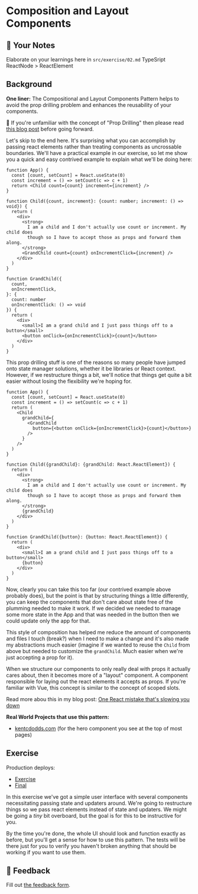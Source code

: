 # Composition and Layout Components

## 📝 Your Notes

Elaborate on your learnings here in `src/exercise/02.md`
TypeSript ReactNode > ReactElement
## Background

**One liner:** The Compositional and Layout Components Pattern helps to avoid
the prop drilling problem and enhances the reusability of your components.

🦉 If you're unfamiliar with the concept of "Prop Drilling" then please read
[this blog post](https://kentcdodds.com/blog/prop-drilling) before going
forward.

Let's skip to the end here. It's surprising what you can accomplish by passing
react elements rather than treating components as uncrossable boundaries. We'll
have a practical example in our exercise, so let me show you a quick and easy
contrived example to explain what we'll be doing here:

```tsx
function App() {
  const [count, setCount] = React.useState(0)
  const increment = () => setCount(c => c + 1)
  return <Child count={count} increment={increment} />
}

function Child({count, increment}: {count: number; increment: () => void}) {
  return (
    <div>
      <strong>
        I am a child and I don't actually use count or increment. My child does
        though so I have to accept those as props and forward them along.
      </strong>
      <GrandChild count={count} onIncrementClick={increment} />
    </div>
  )
}

function GrandChild({
  count,
  onIncrementClick,
}: {
  count: number
  onIncrementClick: () => void
}) {
  return (
    <div>
      <small>I am a grand child and I just pass things off to a button</small>
      <button onClick={onIncrementClick}>{count}</button>
    </div>
  )
}
```

This prop drilling stuff is one of the reasons so many people have jumped onto
state manager solutions, whether it be libraries or React context. However, if
we restructure things a bit, we'll notice that things get quite a bit easier
without losing the flexibility we're hoping for.

```tsx
function App() {
  const [count, setCount] = React.useState(0)
  const increment = () => setCount(c => c + 1)
  return (
    <Child
      grandChild={
        <GrandChild
          button={<button onClick={onIncrementClick}>{count}</button>}
        />
      }
    />
  )
}

function Child({grandChild}: {grandChild: React.ReactElement}) {
  return (
    <div>
      <strong>
        I am a child and I don't actually use count or increment. My child does
        though so I have to accept those as props and forward them along.
      </strong>
      {grandChild}
    </div>
  )
}

function GrandChild({button}: {button: React.ReactElement}) {
  return (
    <div>
      <small>I am a grand child and I just pass things off to a button</small>
      {button}
    </div>
  )
}
```

Now, clearly you can take this too far (our contrived example above probably
does), but the point is that by structuring things a little differently, you can
keep the components that don't care about state free of the plumming needed to
make it work. If we decided we needed to manage some more state in the App and
that was needed in the button then we could update only the app for that.

This style of composition has helped me reduce the amount of components and
files I touch (break?) when I need to make a change and it's also made my
abstractions much easier (imagine if we wanted to reuse the `Child` from above
but needed to customize the `grandChild`. Much easier when we're just accepting
a prop for it).

When we structure our components to only really deal with props it actually
cares about, then it becomes more of a "layout" component. A component
responsible for laying out the react elements it accepts as props. If you're
familiar with Vue, this concept is similar to the concept of scoped slots.

Read more abou this in my blog post:
[One React mistake that's slowing you down](https://epicreact.dev/one-react-mistake-thats-slowing-you-down)

**Real World Projects that use this pattern:**

- [kentcdodds.com](https://kentcdodds.com) (for the hero component you see at
  the top of most pages)

## Exercise

Production deploys:

- [Exercise](http://advanced-react-patterns-next.netlify.app/isolated/exercise/02.tsx)
- [Final](http://advanced-react-patterns-next.netlify.app/isolated/final/02.tsx)

In this exercise we've got a simple user interface with several components
necessitating passing state and updaters around. We're going to restructure
things so we pass react elements instead of state and updaters. We might be
going a _tiny_ bit overboard, but the goal is for this to be instructive for
you.

By the time you're done, the whole UI should look and function exactly as
before, but you'll get a sense for how to use this pattern. The tests will be
there just for you to verify you haven't broken anything that should be working
if you want to use them.

## 🦉 Feedback

Fill out
[the feedback form](https://ws.kcd.im/?ws=Advanced%20React%20Patterns%20%F0%9F%A4%AF&e=02%3A%20Composition%20and%20Layout%20Components&em=daniel.holpfer%40me.com).

